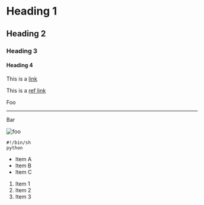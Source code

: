 # Heading 1

## Heading 2

### Heading 3

#### Heading 4

This is a [link](http://example.com "Example")

This is a [ref link][example]

[example]: http://example.com/foobar "Example"

Foo

----

Bar

![foo](/image.png "Example")

    #!/bin/sh
    python

* Item A
* Item B
* Item C

1. Item 1
2. Item 2
3. Item 3

